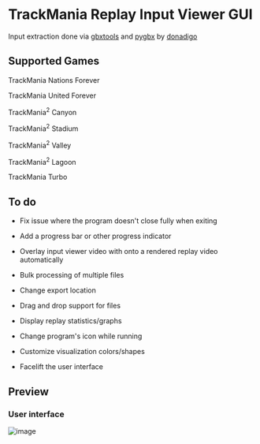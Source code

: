 # TrackMania Replay Input Viewer GUI

Input extraction done via [gbxtools](https://github.com/donadigo/gbxtools) and [pygbx](https://github.com/donadigo/pygbx) by [donadigo](https://github.com/donadigo)

## Supported Games

TrackMania Nations Forever

TrackMania United Forever

TrackMania<sup>2</sup> Canyon

TrackMania<sup>2</sup> Stadium

TrackMania<sup>2</sup> Valley

TrackMania<sup>2</sup> Lagoon

TrackMania Turbo

## To do

- Fix issue where the program doesn't close fully when exiting

- Add a progress bar or other progress indicator

- Overlay input viewer video with onto a rendered replay video automatically

- Bulk processing of multiple files

- Change export location

- Drag and drop support for files

- Display replay statistics/graphs

- Change program's icon while running

- Customize visualization colors/shapes

- Facelift the user interface

## Preview
### User interface
![image](https://user-images.githubusercontent.com/32379779/119336898-0e14b180-bc43-11eb-906c-dc9df33e6dc8.png)
